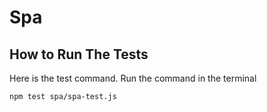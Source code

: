 # Spa

## How to Run The Tests

Here is the test command. Run the command in the terminal

```
npm test spa/spa-test.js
```
